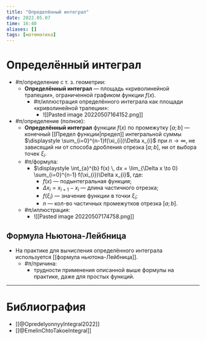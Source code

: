```yaml
---
title: "Определённый интеграл"
date: 2022.05.07
time: 16:40
aliases: []
tags: [математика]
---
```


# Определённый интеграл

- #π/определение с т. з. геометрии:
	- **Определённый интеграл** — площадь «криволинейной трапеции», ограниченной графиком функции $f(x)$.
		- #π/иллюстрация определённого интеграла как площади «криволинейной трапеции»:
			- ![[Pasted image 20220507164152.png]]
- #π/определение (полное):
	- **Определённый интеграл** функции $f(x)$ по промежутку $[a;b]$ — конечный [[Предел функции|предел]] интегральной суммы $\displaystyle \sum_{i=0}^{n-1}f(\xi_{i})\Delta x_{i}$ при $n \to \infty$, не зависящий ни от способа дробления отрезка $[a;b]$, ни от выбора точек $\xi_{i}$.
	- #π/формула:
		- $\displaystyle \int_{a}^{b} f(x) \, dx = \lim_{\Delta x \to 0} \sum_{i=0}^{n-1} f(\xi_{i})\Delta x_{i}$, где:
			- $f(x)$ — подынтегральная функция;
			- $\Delta x_{i}=x_{i+1}-x_{i}$ — длина частичного отрезка;
			- $f(\xi_{i})$ — значение функции в точки $\xi_{i}$;
			- $n$ — кол-во частичных промежутков отрезка $[a;b]$.
	- #π/иллюстрация:
		- ![[Pasted image 20220507174758.png]]

## Формула Ньютона-Лейбница

- На практике для вычисления определённого интеграла используется [[формула ньютона-Лейбница]].
	- #π/причина:
		- трудности применения описанной выше формулы на практике, даже для простых функций.

---

# Библиография

- [[@OpredelyonnyyIntegral2022]]
- [[@EmelinChtoTakoeIntegral]]